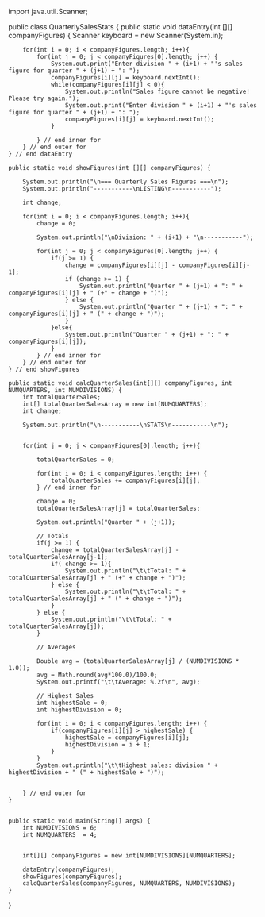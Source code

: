 import java.util.Scanner;

public class QuarterlySalesStats
{
	public static void dataEntry(int [][] companyFigures) {
		Scanner keyboard = new Scanner(System.in);
		
		for(int i = 0; i < companyFigures.length; i++){
			for(int j = 0; j < companyFigures[0].length; j++) {
				System.out.print("Enter division " + (i+1) + "'s sales figure for quarter " + (j+1) + ": ");
				companyFigures[i][j] = keyboard.nextInt();
				while(companyFigures[i][j] < 0){
					System.out.println("Sales figure cannot be negative! Please try again.");
					System.out.print("Enter division " + (i+1) + "'s sales figure for quarter " + (j+1) + ": ");
					companyFigures[i][j] = keyboard.nextInt();
				}
					
			} // end inner for
		} // end outer for
	} // end dataEntry
	
	public static void showFigures(int [][] companyFigures) {
		
		System.out.println("\n=== Quarterly Sales Figures ===\n");
		System.out.println("-----------\nLISTING\n-----------");
		
		int change;
		
		for(int i = 0; i < companyFigures.length; i++){
			change = 0;
			
			System.out.println("\nDivision: " + (i+1) + "\n-----------");
				
			for(int j = 0; j < companyFigures[0].length; j++) {
				if(j >= 1) {
					change = companyFigures[i][j] - companyFigures[i][j-1];
					if (change >= 1) {
						System.out.println("Quarter " + (j+1) + ": " + companyFigures[i][j] + " (+" + change + ")");
					} else {
						System.out.println("Quarter " + (j+1) + ": " + companyFigures[i][j] + " (" + change + ")"); 
					}
				}else{
					System.out.println("Quarter " + (j+1) + ": " + companyFigures[i][j]);
				}
			} // end inner for
		} // end outer for
	} // end showFigures
	
	public static void calcQuarterSales(int[][] companyFigures, int NUMQUARTERS, int NUMDIVISIONS) {
		int totalQuarterSales;
		int[] totalQuarterSalesArray = new int[NUMQUARTERS];
		int change;
		
		System.out.println("\n-----------\nSTATS\n-----------\n");
		
		
		for(int j = 0; j < companyFigures[0].length; j++){
			
			totalQuarterSales = 0;
			
			for(int i = 0; i < companyFigures.length; i++) {
				totalQuarterSales += companyFigures[i][j];
			} // end inner for
			
			change = 0;
			totalQuarterSalesArray[j] = totalQuarterSales;
			
			System.out.println("Quarter " + (j+1));

			// Totals
			if(j >= 1) {
				change = totalQuarterSalesArray[j] -  totalQuarterSalesArray[j-1];
				if( change >= 1){
					System.out.println("\t\tTotal: " + totalQuarterSalesArray[j] + " (+" + change + ")");
				} else {
					System.out.println("\t\tTotal: " + totalQuarterSalesArray[j] + " (" + change + ")");
				}
			} else {
				System.out.println("\t\tTotal: " + totalQuarterSalesArray[j]);
			}
			
			// Averages
			
			Double avg = (totalQuarterSalesArray[j] / (NUMDIVISIONS * 1.0));
			avg = Math.round(avg*100.0)/100.0;
			System.out.printf("\t\tAverage: %.2f\n", avg);
			
			// Highest Sales
			int highestSale = 0;
			int highestDivision = 0;
			
			for(int i = 0; i < companyFigures.length; i++) {
				if(companyFigures[i][j] > highestSale) {
					highestSale = companyFigures[i][j];
					highestDivision = i + 1;
				}
			}
			System.out.println("\t\tHighest sales: division " + highestDivision + " (" + highestSale + ")");
			
			
		} // end outer for
	}
	
	
	public static void main(String[] args) {
		int NUMDIVISIONS = 6;
		int NUMQUARTERS  = 4;
		
		
		int[][] companyFigures = new int[NUMDIVISIONS][NUMQUARTERS];
		
		dataEntry(companyFigures);
		showFigures(companyFigures);
		calcQuarterSales(companyFigures, NUMQUARTERS, NUMDIVISIONS);
	}

}
